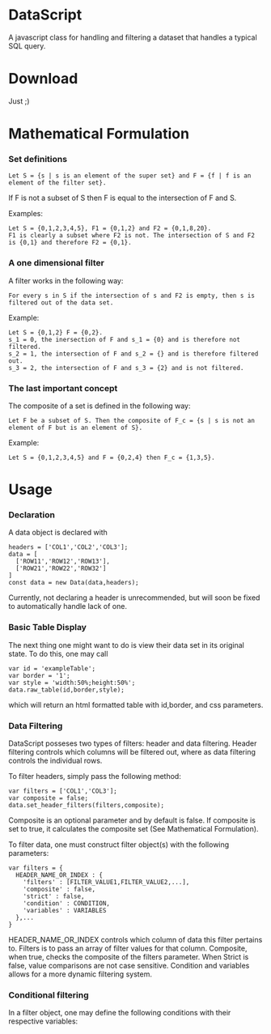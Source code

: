 # DataScript
A javascript class for handling and filtering a dataset that handles a typical SQL query.
# Download
Just <? include 'DataScript.php' ?> ;)
# Mathematical Formulation
### Set definitions
```
Let S = {s | s is an element of the super set} and F = {f | f is an element of the filter set}.
```
If F is not a subset of S then F is equal to the intersection of F and S.

Examples:
```
Let S = {0,1,2,3,4,5}, F1 = {0,1,2} and F2 = {0,1,8,20}.
F1 is clearly a subset where F2 is not. The intersection of S and F2 is {0,1} and therefore F2 = {0,1}.
```
### A one dimensional filter
A filter works in the following way:
```
For every s in S if the intersection of s and F2 is empty, then s is filtered out of the data set.
```
Example:
```
Let S = {0,1,2} F = {0,2}.
s_1 = 0, the inersection of F and s_1 = {0} and is therefore not filtered.
s_2 = 1, the intersection of F and s_2 = {} and is therefore filtered out.
s_3 = 2, the intersection of F and s_3 = {2} and is not filtered.
```
### The last important concept
The composite of a set is defined in the following way:
```
Let F be a subset of S. Then the composite of F_c = {s | s is not an element of F but is an element of S}.
```
Example:
```
Let S = {0,1,2,3,4,5} and F = {0,2,4} then F_c = {1,3,5}.
```
# Usage
### Declaration
A data object is declared with
```
headers = ['COL1','COL2','COL3'];
data = [
  ['ROW11','ROW12','ROW13'],
  ['ROW21','ROW22','ROW32']
]
const data = new Data(data,headers);
```
Currently, not declaring a header is unrecommended, but will soon be fixed to automatically handle lack of one.

### Basic Table Display
The next thing one might want to do is view their data set in its original state. To do this, one may call
```
var id = 'exampleTable';
var border = '1';
var style = 'width:50%;height:50%';
data.raw_table(id,border,style);
```
which will return an html formatted table with id,border, and css parameters.

### Data Filtering
DataScript posseses two types of filters: header and data filtering. Header filtering controls which columns will be filtered out, where as data filtering controls the individual rows.

To filter headers, simply pass the following method:
```
var filters = ['COL1','COL3'];
var composite = false;
data.set_header_filters(filters,composite);
```
Composite is an optional parameter and by default is false. If composite is set to true, it calculates the composite set (See Mathematical Formulation).

To filter data, one must construct filter object(s) with the following parameters:
```
var filters = {
  HEADER_NAME_OR_INDEX : {
    'filters' : [FILTER_VALUE1,FILTER_VALUE2,...],
    'composite' : false,
    'strict' : false,
    'condition' : CONDITION,
    'variables' : VARIABLES
  },...
}
```
HEADER_NAME_OR_INDEX controls which column of data this filter pertains to.
Filters is to pass an array of filter values for that column.
Composite, when true, checks the composite of the filters parameter.
When Strict is false, value comparisons are not case sensitive.
Condition and variables allows for a more dynamic filtering system.

### Conditional filtering
In a filter object, one may define the following conditions with their respective variables:
```

```







